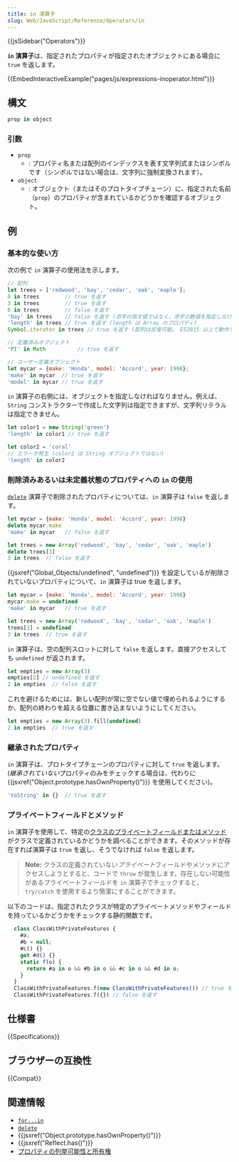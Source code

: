 ```yaml
---
title: in 演算子
slug: Web/JavaScript/Reference/Operators/in
---
```

{{jsSidebar("Operators")}}

**`in` 演算子**は、指定されたプロパティが指定されたオブジェクトにある場合に `true` を返します。

{{EmbedInteractiveExample("pages/js/expressions-inoperator.html")}}

## 構文

```js
prop in object
```

### 引数

- `prop`
  - : プロパティ名または配列のインデックスを表す文字列式またはシンボルです（シンボルではない場合は、文字列に強制変換されます）。
- `object`
  - : オブジェクト（またはそのプロトタイプチェーン）に、指定された名前（`prop`）のプロパティが含まれているかどうかを確認するオブジェクト。

## 例

### 基本的な使い方

次の例で `in` 演算子の使用法を示します。

```js
// 配列
let trees = ['redwood', 'bay', 'cedar', 'oak', 'maple'];
0 in trees        // true を返す
3 in trees        // true を返す
6 in trees        // false を返す
'bay' in trees    // false を返す (添字の指す値ではなく、添字の数値を指定しなければならない)
'length' in trees // true を返す (length は Array のプロパティ)
Symbol.iterator in trees // true を返す (配列は反復可能。 ES2015 以上で動作する)

// 定義済みオブジェクト
'PI' in Math          // true を返す

// ユーザー定義オブジェクト
let mycar = {make: 'Honda', model: 'Accord', year: 1998};
'make' in mycar  // true を返す
'model' in mycar // true を返す
```

`in` 演算子の右側には、オブジェクトを指定しなければなりません。例えば、`String` コンストラクターで作成した文字列は指定できますが、文字列リテラルは指定できません。

```js
let color1 = new String('green')
'length' in color1 // true を返す

let color2 = 'coral'
// エラーが発生 (color2 は String オブジェクトではない)
'length' in color2
```

### 削除済みあるいは未定義状態のプロパティへの `in` の使用

[`delete`](/ja/docs/Web/JavaScript/Reference/Operators/delete) 演算子で削除されたプロパティについては、`in` 演算子は `false` を返します。

```js
let mycar = {make: 'Honda', model: 'Accord', year: 1998}
delete mycar.make
'make' in mycar   // false を返す

let trees = new Array('redwood', 'bay', 'cedar', 'oak', 'maple')
delete trees[3]
3 in trees  // false を返す
```

{{jsxref("Global_Objects/undefined", "undefined")}} を設定しているが削除されていないプロパティについて、`in` 演算子は true を返します。

```js
let mycar = {make: 'Honda', model: 'Accord', year: 1998}
mycar.make = undefined
'make' in mycar   // true を返す
```

```js
let trees = new Array('redwood', 'bay', 'cedar', 'oak', 'maple')
trees[3] = undefined
3 in trees  // true を返す
```

`in` 演算子は、空の配列スロットに対して `false` を返します。直接アクセスしても `undefined` が返されます。

```js
let empties = new Array(3)
empties[2] // undefined を返す
2 in empties  // false を返す
```

これを避けるためには、新しい配列が常に空でない値で埋められるようにするか、配列の終わりを超える位置に書き込まないようにしてください。

```js
let empties = new Array(3).fill(undefined)
2 in empties  // true を返す
```

### 継承されたプロパティ

`in` 演算子は、プロトタイプチェーンのプロパティに対して `true` を返します。(*継承されていない*プロパティのみをチェックする場合は、代わりに {{jsxref("Object.prototype.hasOwnProperty()")}} を使用してください)。

```js
'toString' in {}  // true を返す
```

### プライベートフィールドとメソッド

`in` 演算子を使用して、特定の[クラスのプライベートフィールドまたはメソッド](/ja/docs/Web/JavaScript/Reference/Classes/Private_class_fields)がクラスで定義されているかどうかを調べることができます。そのメソッドが存在すれば演算子は `true` を返し、そうでなければ `false` を返します。

> **Note:** クラスの定義されていない*プライベート*フィールドやメソッドにアクセスしようとすると、コードで `throw` が発生します。存在しない可能性があるプライベートフィールドを `in` 演算子でチェックすると、 `try/catch` を使用するより簡潔にすることができます。

以下のコードは、指定されたクラスが特定のプライベートメソッドやフィールドを持っているかどうかをチェックする静的関数です。

```js
  class ClassWithPrivateFeatures {
    #a;
    #b = null;
    #c() {}
    get #d() {}
    static f(o) {
      return #a in o && #b in o && #c in o && #d in o;
    }
  }
  ClassWithPrivateFeatures.f(new ClassWithPrivateFeatures()) // true を返す
  ClassWithPrivateFeatures.f({}) // false を返す
```

## 仕様書

{{Specifications}}

## ブラウザーの互換性

{{Compat}}

## 関連情報

- [`for...in`](/ja/docs/Web/JavaScript/Reference/Statements/for...in)
- [`delete`](/ja/docs/Web/JavaScript/Reference/Operators/delete)
- {{jsxref("Object.prototype.hasOwnProperty()")}}
- {{jsxref("Reflect.has()")}}
- [プロパティの列挙可能性と所有権](/ja/docs/Web/JavaScript/Enumerability_and_ownership_of_properties)
